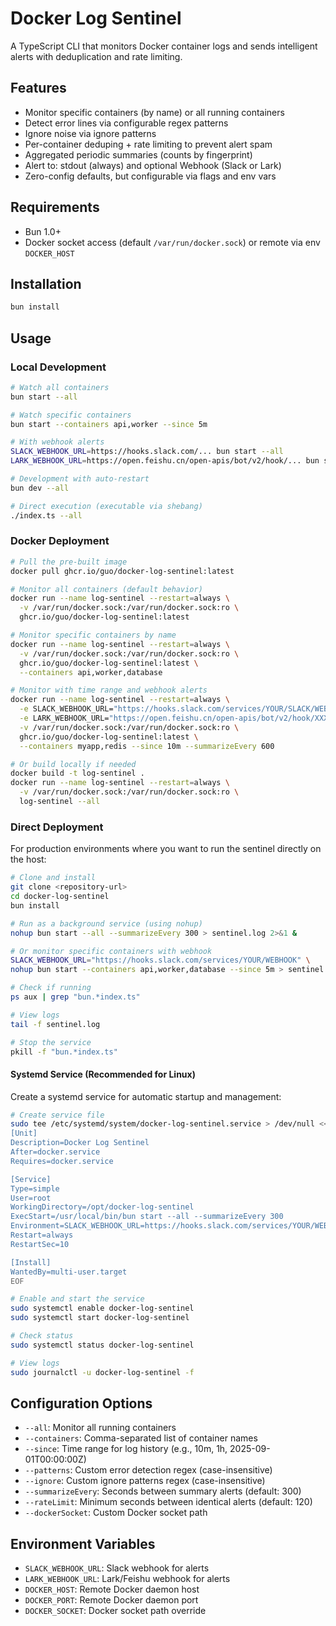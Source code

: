 # Docker Log Sentinel

A TypeScript CLI that monitors Docker container logs and sends intelligent alerts with deduplication and rate limiting.

## Features

- Monitor specific containers (by name) or all running containers
- Detect error lines via configurable regex patterns
- Ignore noise via ignore patterns
- Per-container deduping + rate limiting to prevent alert spam
- Aggregated periodic summaries (counts by fingerprint)
- Alert to: stdout (always) and optional Webhook (Slack or Lark)
- Zero-config defaults, but configurable via flags and env vars

## Requirements

- Bun 1.0+
- Docker socket access (default `/var/run/docker.sock`) or remote via env `DOCKER_HOST`

## Installation

```bash
bun install
```

## Usage

### Local Development

```bash
# Watch all containers
bun start --all

# Watch specific containers  
bun start --containers api,worker --since 5m

# With webhook alerts
SLACK_WEBHOOK_URL=https://hooks.slack.com/... bun start --all
LARK_WEBHOOK_URL=https://open.feishu.cn/open-apis/bot/v2/hook/... bun start --all

# Development with auto-restart
bun dev --all

# Direct execution (executable via shebang)
./index.ts --all
```

### Docker Deployment

```bash
# Pull the pre-built image
docker pull ghcr.io/guo/docker-log-sentinel:latest

# Monitor all containers (default behavior)
docker run --name log-sentinel --restart=always \
  -v /var/run/docker.sock:/var/run/docker.sock:ro \
  ghcr.io/guo/docker-log-sentinel:latest

# Monitor specific containers by name
docker run --name log-sentinel --restart=always \
  -v /var/run/docker.sock:/var/run/docker.sock:ro \
  ghcr.io/guo/docker-log-sentinel:latest \
  --containers api,worker,database

# Monitor with time range and webhook alerts
docker run --name log-sentinel --restart=always \
  -e SLACK_WEBHOOK_URL="https://hooks.slack.com/services/YOUR/SLACK/WEBHOOK" \
  -e LARK_WEBHOOK_URL="https://open.feishu.cn/open-apis/bot/v2/hook/XXXX" \
  -v /var/run/docker.sock:/var/run/docker.sock:ro \
  ghcr.io/guo/docker-log-sentinel:latest \
  --containers myapp,redis --since 10m --summarizeEvery 600

# Or build locally if needed
docker build -t log-sentinel .
docker run --name log-sentinel --restart=always \
  -v /var/run/docker.sock:/var/run/docker.sock:ro \
  log-sentinel --all
```

### Direct Deployment

For production environments where you want to run the sentinel directly on the host:

```bash
# Clone and install
git clone <repository-url>
cd docker-log-sentinel
bun install

# Run as a background service (using nohup)
nohup bun start --all --summarizeEvery 300 > sentinel.log 2>&1 &

# Or monitor specific containers with webhook
SLACK_WEBHOOK_URL="https://hooks.slack.com/services/YOUR/WEBHOOK" \
nohup bun start --containers api,worker,database --since 5m > sentinel.log 2>&1 &

# Check if running
ps aux | grep "bun.*index.ts"

# View logs
tail -f sentinel.log

# Stop the service
pkill -f "bun.*index.ts"
```

#### Systemd Service (Recommended for Linux)

Create a systemd service for automatic startup and management:

```bash
# Create service file
sudo tee /etc/systemd/system/docker-log-sentinel.service > /dev/null <<EOF
[Unit]
Description=Docker Log Sentinel
After=docker.service
Requires=docker.service

[Service]
Type=simple
User=root
WorkingDirectory=/opt/docker-log-sentinel
ExecStart=/usr/local/bin/bun start --all --summarizeEvery 300
Environment=SLACK_WEBHOOK_URL=https://hooks.slack.com/services/YOUR/WEBHOOK
Restart=always
RestartSec=10

[Install]
WantedBy=multi-user.target
EOF

# Enable and start the service
sudo systemctl enable docker-log-sentinel
sudo systemctl start docker-log-sentinel

# Check status
sudo systemctl status docker-log-sentinel

# View logs
sudo journalctl -u docker-log-sentinel -f
```

## Configuration Options

- `--all`: Monitor all running containers
- `--containers`: Comma-separated list of container names
- `--since`: Time range for log history (e.g., 10m, 1h, 2025-09-01T00:00:00Z)
- `--patterns`: Custom error detection regex (case-insensitive)
- `--ignore`: Custom ignore patterns regex (case-insensitive)
- `--summarizeEvery`: Seconds between summary alerts (default: 300)
- `--rateLimit`: Minimum seconds between identical alerts (default: 120)
- `--dockerSocket`: Custom Docker socket path

## Environment Variables

- `SLACK_WEBHOOK_URL`: Slack webhook for alerts
- `LARK_WEBHOOK_URL`: Lark/Feishu webhook for alerts
- `DOCKER_HOST`: Remote Docker daemon host
- `DOCKER_PORT`: Remote Docker daemon port
- `DOCKER_SOCKET`: Docker socket path override